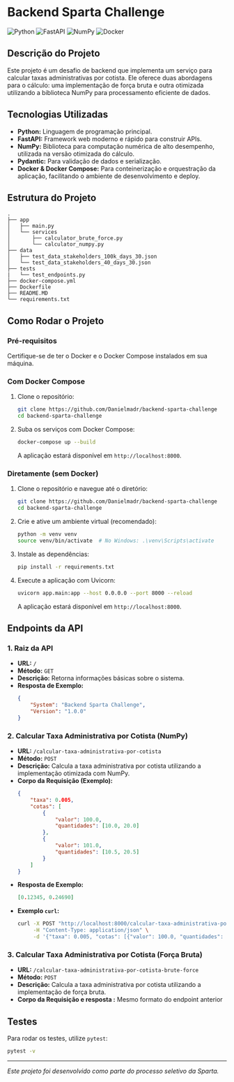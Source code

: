 # Backend Sparta Challenge

![Python](https://img.shields.io/badge/Python-3776AB?style=for-the-badge&logo=python&logoColor=white)
![FastAPI](https://img.shields.io/badge/FastAPI-009688?style=for-the-badge&logo=fastapi&logoColor=white)
![NumPy](https://img.shields.io/badge/NumPy-013243?style=for-the-badge&logo=numpy&logoColor=white)
![Docker](https://img.shields.io/badge/Docker-2496ED?style=for-the-badge&logo=docker&logoColor=white)

## Descrição do Projeto

Este projeto é um desafio de backend que implementa um serviço para calcular taxas administrativas por cotista. Ele oferece duas abordagens para o cálculo: uma implementação de força bruta e outra otimizada utilizando a biblioteca NumPy para processamento eficiente de dados.

## Tecnologias Utilizadas

*   **Python:** Linguagem de programação principal.
*   **FastAPI:** Framework web moderno e rápido para construir APIs.
*   **NumPy:** Biblioteca para computação numérica de alto desempenho, utilizada na versão otimizada do cálculo.
*   **Pydantic:** Para validação de dados e serialização.
*   **Docker & Docker Compose:** Para conteinerização e orquestração da aplicação, facilitando o ambiente de desenvolvimento e deploy.

## Estrutura do Projeto

```
. 
├── app
│   ├── main.py
│   └── services
│       ├── calculator_brute_force.py
│       └── calculator_numpy.py
├── data
│   ├── test_data_stakeholders_100k_days_30.json
│   └── test_data_stakeholders_40_days_30.json
├── tests
|   └── test_endpoints.py
├── docker-compose.yml
├── Dockerfile
├── README.MD
└── requirements.txt
```
## Como Rodar o Projeto

### Pré-requisitos

Certifique-se de ter o Docker e o Docker Compose instalados em sua máquina.

### Com Docker Compose

1.  Clone o repositório:
    ```bash
    git clone https://github.com/Danielmadr/backend-sparta-challenge
    cd backend-sparta-challenge
    ```
2.  Suba os serviços com Docker Compose:
    ```bash
    docker-compose up --build
    ```
    A aplicação estará disponível em `http://localhost:8000`.

### Diretamente (sem Docker)

1.  Clone o repositório e navegue até o diretório:
    ```bash
    git clone https://github.com/Danielmadr/backend-sparta-challenge
    cd backend-sparta-challenge
    ```
2.  Crie e ative um ambiente virtual (recomendado):
    ```bash
    python -m venv venv
    source venv/bin/activate  # No Windows: .\venv\Scripts\activate
    ```
3.  Instale as dependências:
    ```bash
    pip install -r requirements.txt
    ```
4.  Execute a aplicação com Uvicorn:
    ```bash
    uvicorn app.main:app --host 0.0.0.0 --port 8000 --reload
    ```
    A aplicação estará disponível em `http://localhost:8000`.

## Endpoints da API

### 1. Raiz da API

*   **URL:** `/`
*   **Método:** `GET`
*   **Descrição:** Retorna informações básicas sobre o sistema.
*   **Resposta de Exemplo:**
    ```json
    {
        "System": "Backend Sparta Challenge",
        "Version": "1.0.0"
    }
    ```

### 2. Calcular Taxa Administrativa por Cotista (NumPy)

*   **URL:** `/calcular-taxa-administrativa-por-cotista`
*   **Método:** `POST`
*   **Descrição:** Calcula a taxa administrativa por cotista utilizando a implementação otimizada com NumPy.
*   **Corpo da Requisição (Exemplo):**
    ```json
    {
        "taxa": 0.005,
        "cotas": [
            {
                "valor": 100.0,
                "quantidades": [10.0, 20.0]
            },
            {
                "valor": 101.0,
                "quantidades": [10.5, 20.5]
            }
        ]
    }
    ```
*   **Resposta de Exemplo:**
    ```json
    [0.12345, 0.24690]
    ```
*   **Exemplo `curl`:**
    ```bash
    curl -X POST "http://localhost:8000/calcular-taxa-administrativa-por-cotista" \
         -H "Content-Type: application/json" \
         -d '{"taxa": 0.005, "cotas": [{"valor": 100.0, "quantidades": [10.0, 20.0]}, {"valor": 101.0, "quantidades": [10.5, 20.5]}]}'
    ```

### 3. Calcular Taxa Administrativa por Cotista (Força Bruta)

*   **URL:** `/calcular-taxa-administrativa-por-cotista-brute-force`
*   **Método:** `POST`
*   **Descrição:** Calcula a taxa administrativa por cotista utilizando a implementação de força bruta.
*   **Corpo da Requisição e resposta :** Mesmo formato do endpoint anterior
    
## Testes

Para rodar os testes, utilize `pytest`:

```bash
pytest -v
```
---

*Este projeto foi desenvolvido como parte do processo seletivo da Sparta.*